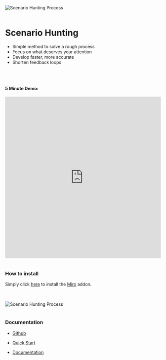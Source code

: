 <img src="https://cdn.jsdelivr.net/gh/ScenarioHunting/website/sh-process-view.jpg" alt="Scenario Hunting Process"/>


<br/>  
<br/>  

# Scenario Hunting
<ul>
  <li> Simple method to solve a rough process </li>
  <li> Focus on what deserves your attention</li>
  <li> Develop faster, more accurate</li>
<!--  <li> Let code scream the design</li>
  <li> Code smarter, not harder</li>
-->
  <li> Shorten feedback loops</li>

</ul>

<br/>  
<br/>  


#### 5 Minute Demo:

<iframe style="width:100%" height="524" src="https://www.youtube.com/embed/Ou_TkeMsfXs" title="YouTube video player" frameborder="0" allow="accelerometer; autoplay; clipboard-write; encrypted-media; gyroscope; picture-in-picture" allowfullscreen></iframe>


<br/>  
<br/>  

### How to install
Simply click [here](https://miro.com/oauth/authorize/?response_type=code&client_id=3074457356753256770&redirect_uri=%2Fconfirm-app-install%2F) to install the [Miro](https://miro.com) addon.

<br/>  
<br/>  

<img src="https://cdn.jsdelivr.net/gh/ScenarioHunting/website/es-to-sh-flow.jpg" alt="Scenario Hunting Process"/>

<br/>
<br/>

### Documentation
* [Github](https://github.com/ScenarioHunting/ScenarioHunting)

* [Quick Start](https://docs.scenariohunting.com/#/content/Quick-Start/Installation/article)

* [Documentation](https://docs.scenariohunting.com)
